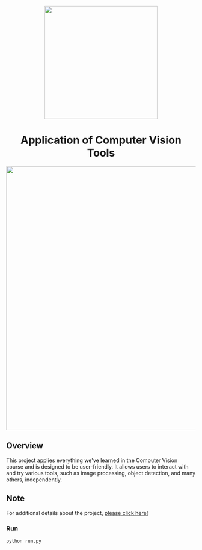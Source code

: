<p align="center"><img src="https://github.com/user-attachments/assets/4a462c12-8273-4f26-9384-bcd969f8f641" width=300></p>
<h1 align="center">Application of Computer Vision Tools</h1>
<p align="center"><img src="https://github.com/user-attachments/assets/9ff89500-42ac-4710-a482-a373df386918" width=700></p>
<h2>Overview</h2>
<p>This project applies everything we've learned in the Computer Vision course and is designed to be user-friendly. It allows users to interact with and try various tools, such as image processing, object detection, and many others, independently.</p>
<h2>Note</h2>
<p>For additional details about the project, <a href="https://mahmoud46.github.io/Pixel/">please click here!</a></p>
<h3>Run</h3>
<code>python run.py</code>
